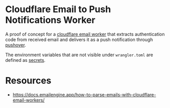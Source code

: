 # Cloudflare Email to Push Notifications Worker

A proof of concept for a [cloudflare email worker](https://developers.cloudflare.com/email-routing/email-workers/) that extracts authentication code from received email and delivers it as a push notification through [pushover](https://pushover.net).

The environment variables that are not visible under `wrangler.toml` are defined as [secrets](https://developers.cloudflare.com/workers/configuration/secrets/). 

# Resources

- https://docs.emailengine.app/how-to-parse-emails-with-cloudflare-email-workers/
